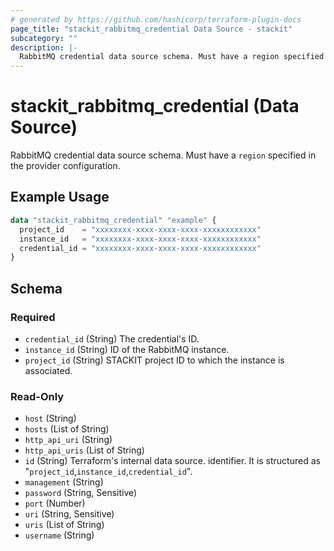 ```yaml
---
# generated by https://github.com/hashicorp/terraform-plugin-docs
page_title: "stackit_rabbitmq_credential Data Source - stackit"
subcategory: ""
description: |-
  RabbitMQ credential data source schema. Must have a region specified in the provider configuration.
---
```


# stackit_rabbitmq_credential (Data Source)

RabbitMQ credential data source schema. Must have a `region` specified in the provider configuration.

## Example Usage

```terraform
data "stackit_rabbitmq_credential" "example" {
  project_id    = "xxxxxxxx-xxxx-xxxx-xxxx-xxxxxxxxxxxx"
  instance_id   = "xxxxxxxx-xxxx-xxxx-xxxx-xxxxxxxxxxxx"
  credential_id = "xxxxxxxx-xxxx-xxxx-xxxx-xxxxxxxxxxxx"
}
```

<!-- schema generated by tfplugindocs -->
## Schema

### Required

- `credential_id` (String) The credential's ID.
- `instance_id` (String) ID of the RabbitMQ instance.
- `project_id` (String) STACKIT project ID to which the instance is associated.

### Read-Only

- `host` (String)
- `hosts` (List of String)
- `http_api_uri` (String)
- `http_api_uris` (List of String)
- `id` (String) Terraform's internal data source. identifier. It is structured as "`project_id`,`instance_id`,`credential_id`".
- `management` (String)
- `password` (String, Sensitive)
- `port` (Number)
- `uri` (String, Sensitive)
- `uris` (List of String)
- `username` (String)
